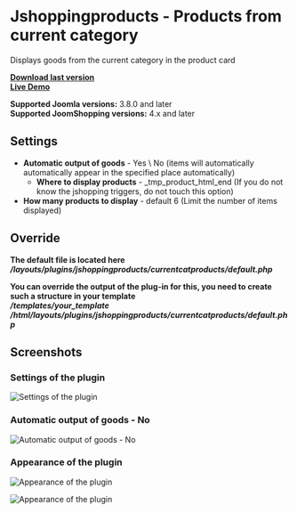 # Jshoppingproducts - Products from current category
Displays goods from the current category in the product card

**[Download last version](https://github.com/ArtPavluk/plg_jshoppingproducts_currentcatproducts/releases/latest)**   
**[Live Demo](https://demo.art-pavluk.com/en/joomshopping/cars/convertible)**

**Supported Joomla versions:** 3.8.0 and later  
**Supported JoomShopping versions:** 4.x and later 

## Settings
* **Automatic output of goods** - Yes \ No  (items will automatically automatically appear in the specified place automatically)
	* **Where to display products** -  _tmp_product_html_end (If you do not know the jshopping triggers, do not touch this option)
* **How many products to display** - default 6 (Limit the number of items displayed)

## Override
**The default file is located here**  
***/layouts/plugins/jshoppingproducts/currentcatproducts/default.php***

**You can override the output of the plug-in for this, you need to create such a structure in your template**  
***/templates/your_template /html/layouts/plugins/jshoppingproducts/currentcatproducts/default.php***

## Screenshots

### Settings of the plugin
![Settings of the plugin](https://demo.art-pavluk.com/images/screenshots/plg_jshoppingproducts_currentcatproducts/en/settings.png)
### Automatic output of goods - No
![Automatic output of goods - No](https://demo.art-pavluk.com/images/screenshots/plg_jshoppingproducts_currentcatproducts/en/note.png)
### Appearance of the plugin
![Appearance of the plugin](https://demo.art-pavluk.com/images/screenshots/plg_jshoppingproducts_currentcatproducts/en/fullfront.png)

![Appearance of the plugin](https://demo.art-pavluk.com/images/screenshots/plg_jshoppingproducts_currentcatproducts/en/front.png)